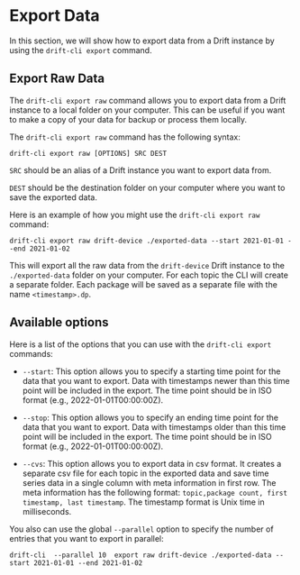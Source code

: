 # Export Data

In this section, we will show how to export data from a Drift instance by using the `drift-cli export` command.

## Export Raw Data


The `drift-cli export raw` command allows you to export data from a Drift instance to a local folder
on your computer. This can be useful if you want to make a copy of your data for backup or process them locally.

The `drift-cli export raw` command has the following syntax:

```
drift-cli export raw [OPTIONS] SRC DEST
```

`SRC` should be an alias of a Drift instance you want to export data from.

`DEST` should be the destination folder on your computer where you want to save the exported data.

Here is an example of how you might use the `drift-cli export raw` command:

```
drift-cli export raw drift-device ./exported-data --start 2021-01-01 --end 2021-01-02
```

This will export all the raw data from the `drift-device` Drift instance to the `./exported-data` folder on your computer.
For each topic the CLI will create a separate folder. Each package will be saved as a separate file with the name
`<timestamp>.dp`.

## Available options

Here is a list of the options that you can use with the `drift-cli export` commands:

* `--start`: This option allows you to specify a starting time point for the data that you want to export. Data with
  timestamps newer than this time point will be included in the export. The time point should be in ISO format (e.g.,
  2022-01-01T00:00:00Z).

* `--stop`: This option allows you to specify an ending time point for the data that you want to export. Data with
  timestamps older than this time point will be included in the export. The time point should be in ISO format (e.g.,
  2022-01-01T00:00:00Z).

* `--cvs`: This option allows you to export data in csv format. It creates a separate csv file for each topic in the
  exported data and save time series data in a single column with meta information in first row. The meta information
  has the following format: `topic,package count, first timestamp, last timestamp`. The timestamp format is Unix time
  in milliseconds.


You also can use the global `--parallel` option to specify the number of entries that you want to export in parallel:

```
drift-cli  --parallel 10  export raw drift-device ./exported-data --start 2021-01-01 --end 2021-01-02
```
